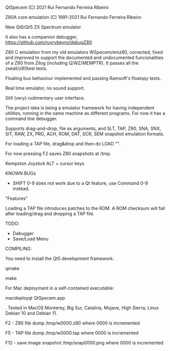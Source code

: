 
QtSpecem 
(C) 2021 Rui Fernando Ferreira Ribeiro

Z80A core emulation
(C) 1991-2021 Rui Fernando Ferreira Ribeiro

New Qt6/Qt5 ZX Spectrum emulator

It also has a companion debugger, https://github.com/ruyrybeyro/debugZ80

Z80 C emulation from my old emulators WSpecem/emz80, corrected, fixed and improved to support the documented and undocumented funcionalities of a Z80 from Zilog (including Q/WZ/MEMPTR). It passes all the zxeall/z80test tests.

Floating bus behaviour implemented and passing Ramsoft's floatspy tests.

Real time emulator, no sound support. 

Still (very) rudimentary user interface.

The project idea is being a emulator framework for having independent utilities, running in the same machine as different programs. For now it has a command line debugger.

Supports drag-and-drop, file as arguments, and SLT, TAP, Z80, SNA, SNX, SIT, RAW, ZX, PRG, ACH, ROM, DAT, SCR, SEM snapshot emulation formats.

For loading a TAP file, drag&drop and then do LOAD "".

For now pressing F2 saves Z80 snapshots at /tmp.

Kempston Joystick ALT + cursor keys

KNOWN BUGs

- SHIFT 0-9 does not work due to a Qt feature, use Command 0-9 instead.

"Features"

Loading a TAP file introduces patches to the ROM. A ROM checksum will fail after loading/drag and dropping a TAP file.

TODO:

- Debugger
- Save/Load Menu

COMPILING:

You need to install the Qt5 development framework.

qmake

make

For Mac deployment in a self-contained executable:

macdeployqt QtSpecem.app

. Tested in MacOS Monterey, Big Sur, Catalina, Mojave, High Sierra; Linux Debian 10 and Debian 11.

F2  - Z80 file dump /tmp/w0000.z80 where 0000 is incremented

F5  - TAP file dump /tmp/w0000.tap where 0000 is incremented

F12 - save image snapshot /tmp/snap0000.png where 0000 is incremented

